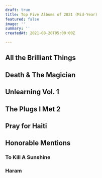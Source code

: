 ```yaml
---
draft: true
title: Top Five Albums of 2021 (Mid-Year)
featured: false
image: ''
summary: ''
createdAt: 2021-08-20T05:00:00Z

---
```

## All the Brilliant Things

## Death & The Magician

## Unlearning Vol. 1

## The Plugs I Met 2

## Pray for Haiti

## Honorable Mentions

### To Kill A Sunshine

### Haram